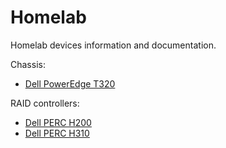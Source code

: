 # Homelab

Homelab devices information and documentation.

Chassis:
* [Dell PowerEdge T320](chassis/Dell_PowerEdge_T320.md)

RAID controllers:
* [Dell PERC H200](raid_controllers/Dell_PERC_H200.md)
* [Dell PERC H310](raid_controllers/Dell_PERC_H310.md)
